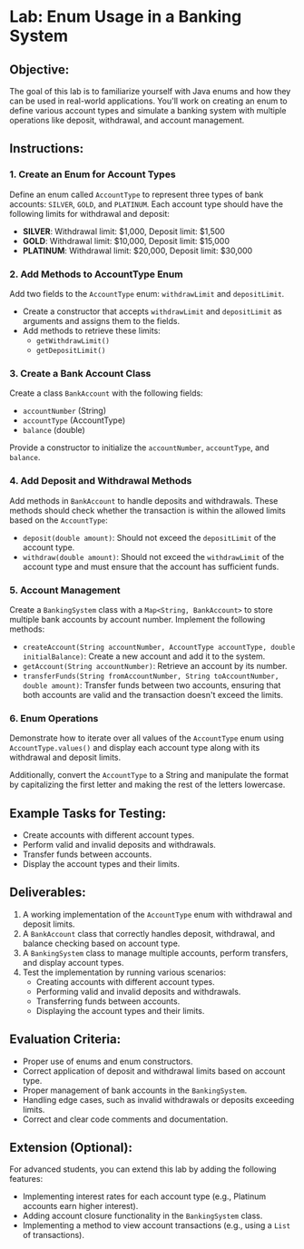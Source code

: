 # Lab: Enum Usage in a Banking System

## Objective:
The goal of this lab is to familiarize yourself with Java enums and how they can be used in real-world applications. You'll work on creating an enum to define various account types and simulate a banking system with multiple operations like deposit, withdrawal, and account management.

## Instructions:

### 1. Create an Enum for Account Types
Define an enum called `AccountType` to represent three types of bank accounts: `SILVER`, `GOLD`, and `PLATINUM`. Each account type should have the following limits for withdrawal and deposit:
- **SILVER**: Withdrawal limit: $1,000, Deposit limit: $1,500
- **GOLD**: Withdrawal limit: $10,000, Deposit limit: $15,000
- **PLATINUM**: Withdrawal limit: $20,000, Deposit limit: $30,000

### 2. Add Methods to AccountType Enum
Add two fields to the `AccountType` enum: `withdrawLimit` and `depositLimit`. 
- Create a constructor that accepts `withdrawLimit` and `depositLimit` as arguments and assigns them to the fields.
- Add methods to retrieve these limits:
    - `getWithdrawLimit()`
    - `getDepositLimit()`

### 3. Create a Bank Account Class
Create a class `BankAccount` with the following fields:
- `accountNumber` (String)
- `accountType` (AccountType)
- `balance` (double)

Provide a constructor to initialize the `accountNumber`, `accountType`, and `balance`.

### 4. Add Deposit and Withdrawal Methods
Add methods in `BankAccount` to handle deposits and withdrawals. These methods should check whether the transaction is within the allowed limits based on the `AccountType`:
- `deposit(double amount)`: Should not exceed the `depositLimit` of the account type.
- `withdraw(double amount)`: Should not exceed the `withdrawLimit` of the account type and must ensure that the account has sufficient funds.

### 5. Account Management
Create a `BankingSystem` class with a `Map<String, BankAccount>` to store multiple bank accounts by account number. Implement the following methods:
- `createAccount(String accountNumber, AccountType accountType, double initialBalance)`: Create a new account and add it to the system.
- `getAccount(String accountNumber)`: Retrieve an account by its number.
- `transferFunds(String fromAccountNumber, String toAccountNumber, double amount)`: Transfer funds between two accounts, ensuring that both accounts are valid and the transaction doesn't exceed the limits.

### 6. Enum Operations
Demonstrate how to iterate over all values of the `AccountType` enum using `AccountType.values()` and display each account type along with its withdrawal and deposit limits.

Additionally, convert the `AccountType` to a String and manipulate the format by capitalizing the first letter and making the rest of the letters lowercase.

## Example Tasks for Testing:
- Create accounts with different account types.
- Perform valid and invalid deposits and withdrawals.
- Transfer funds between accounts.
- Display the account types and their limits.

## Deliverables:
1. A working implementation of the `AccountType` enum with withdrawal and deposit limits.
2. A `BankAccount` class that correctly handles deposit, withdrawal, and balance checking based on account type.
3. A `BankingSystem` class to manage multiple accounts, perform transfers, and display account types.
4. Test the implementation by running various scenarios:
    - Creating accounts with different account types.
    - Performing valid and invalid deposits and withdrawals.
    - Transferring funds between accounts.
    - Displaying the account types and their limits.

## Evaluation Criteria:
- Proper use of enums and enum constructors.
- Correct application of deposit and withdrawal limits based on account type.
- Proper management of bank accounts in the `BankingSystem`.
- Handling edge cases, such as invalid withdrawals or deposits exceeding limits.
- Correct and clear code comments and documentation.

## Extension (Optional):
For advanced students, you can extend this lab by adding the following features:
- Implementing interest rates for each account type (e.g., Platinum accounts earn higher interest).
- Adding account closure functionality in the `BankingSystem` class.
- Implementing a method to view account transactions (e.g., using a `List` of transactions).
